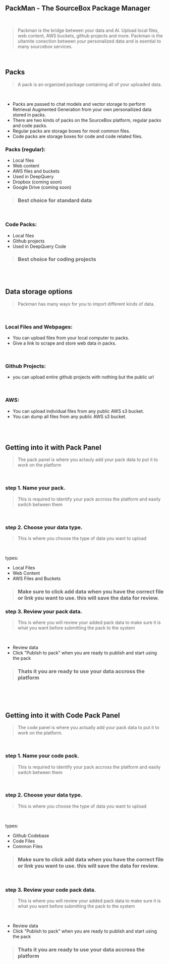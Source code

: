 ## PackMan - The SourceBox Package Manager

<br/>

> Packman is the bridge between your data and AI. Upload local files, web content, AWS buckets, github projects and more. Packman is the ultamite conection between your personalized data and is esential to many sourcebox services.

<br>

## Packs

> A pack is an organized package containing all of your uploaded data.

<br/>

- Packs are passed to chat models and vector storage to perform Retrieval Augmented Generation from your own personailized data stored in packs.
- There are two kinds of packs on the SourceBox platform, regular packs and code packs.
- Regular packs are storage boxes for most common files.
- Code packs are storage boxes for code and code related files.

### Packs (regular):
- Local files
- Web content
- AWS files and buckets
- Used in DeepQuery
- Dropbox (coming soon)
- Google Drive (coming soon)

> ### Best choice for standard data
<br/>

### Code Packs:

- Local files
- Github projects
- Used in DeepQuery Code

> ### Best choice for coding projects

<br>
<br>

## Data storage options

> Packman has many ways for you to import different kinds of data.

<br/>

### Local Files and Webpages:
- You can upload files from your local computer to packs.
- Give a link to scrape and store web data in packs.

<br/>

### Github Projects:
- you can upload entire github projects with nothing but the public url

<br/>

### AWS:
- You can upload individual files from any public AWS s3 bucket.
- You can dump all files from any public AWS s3 bucket.

<br>
<br>

## Getting into it with Pack Panel


> The pack panel is where you actauly add your pack data to put it to work on the platform

<br/>

### step 1. Name your pack. 

> This is required to identify your pack accross the platform and easily switch between them

<br/>

### step 2. Choose your data type.

> This is where you choose the type of data you want to upload

<br/>

types:
- Local Files
- Web Content
- AWS Files and Buckets

> ### Make sure to click add data when you have the correct file or link you want to use. this will save the data for review.

### step 3. Review your pack data. 

> This is where you will review your added pack data to make sure it is what you want before submitting the pack to the system

<br/>

- Review data
- Click "Publish to pack" when you are ready to publish and start using the pack

> ### Thats it you are ready to use your data accross the platform
<br>
<br>
<br>


## Getting into it with Code Pack Panel

> The code panel is where you actually add your pack data to put it to work on the platform.

<br/>

### step 1. Name your code pack. 

> This is required to identify your pack accross the platform and easily switch between them

<br/>

### step 2. Choose your data type.

> This is where you choose the type of data you want to upload

<br/>

types:
- Github Codebase
- Code Files
- Common Files

> ### Make sure to click add data when you have the correct file or link you want to use. this will save the data for review.

<br/>

### step 3. Review your code pack data. 

> This is where you will review your added pack data to make sure it is what you want before submitting the pack to the system

<br/>

- Review data
- Click "Publish to pack" when you are ready to publish and start using the pack

> ### Thats it you are ready to use your data accross the platform
